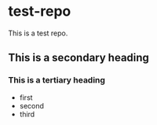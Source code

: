 # test-repo
This is a test repo.

## This is a secondary heading

### This is a tertiary heading

* first 
* second
* third
